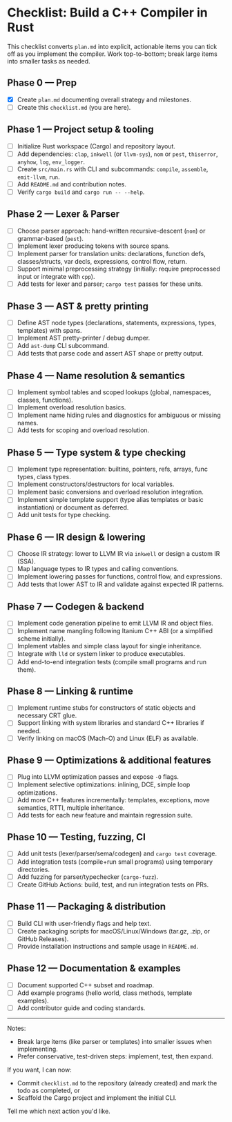 # Checklist: Build a C++ Compiler in Rust

This checklist converts `plan.md` into explicit, actionable items you can tick off as you implement the compiler. Work top-to-bottom; break large items into smaller tasks as needed.

## Phase 0 — Prep
- [x] Create `plan.md` documenting overall strategy and milestones.
- [ ] Create this `checklist.md` (you are here).

## Phase 1 — Project setup & tooling
- [ ] Initialize Rust workspace (Cargo) and repository layout.
- [ ] Add dependencies: `clap`, `inkwell` (or `llvm-sys`), `nom` or `pest`, `thiserror`, `anyhow`, `log`, `env_logger`.
- [ ] Create `src/main.rs` with CLI and subcommands: `compile`, `assemble`, `emit-llvm`, `run`.
- [ ] Add `README.md` and contribution notes.
- [ ] Verify `cargo build` and `cargo run -- --help`.

## Phase 2 — Lexer & Parser
- [ ] Choose parser approach: hand-written recursive-descent (`nom`) or grammar-based (`pest`).
- [ ] Implement lexer producing tokens with source spans.
- [ ] Implement parser for translation units: declarations, function defs, classes/structs, var decls, expressions, control flow, return.
- [ ] Support minimal preprocessing strategy (initially: require preprocessed input or integrate with `cpp`).
- [ ] Add tests for lexer and parser; `cargo test` passes for these units.

## Phase 3 — AST & pretty printing
- [ ] Define AST node types (declarations, statements, expressions, types, templates) with spans.
- [ ] Implement AST pretty-printer / debug dumper.
- [ ] Add `ast-dump` CLI subcommand.
- [ ] Add tests that parse code and assert AST shape or pretty output.

## Phase 4 — Name resolution & semantics
- [ ] Implement symbol tables and scoped lookups (global, namespaces, classes, functions).
- [ ] Implement overload resolution basics.
- [ ] Implement name hiding rules and diagnostics for ambiguous or missing names.
- [ ] Add tests for scoping and overload resolution.

## Phase 5 — Type system & type checking
- [ ] Implement type representation: builtins, pointers, refs, arrays, func types, class types.
- [ ] Implement constructors/destructors for local variables.
- [ ] Implement basic conversions and overload resolution integration.
- [ ] Implement simple template support (type alias templates or basic instantiation) or document as deferred.
- [ ] Add unit tests for type checking.

## Phase 6 — IR design & lowering
- [ ] Choose IR strategy: lower to LLVM IR via `inkwell` or design a custom IR (SSA).
- [ ] Map language types to IR types and calling conventions.
- [ ] Implement lowering passes for functions, control flow, and expressions.
- [ ] Add tests that lower AST to IR and validate against expected IR patterns.

## Phase 7 — Codegen & backend
- [ ] Implement code generation pipeline to emit LLVM IR and object files.
- [ ] Implement name mangling following Itanium C++ ABI (or a simplified scheme initially).
- [ ] Implement vtables and simple class layout for single inheritance.
- [ ] Integrate with `lld` or system linker to produce executables.
- [ ] Add end-to-end integration tests (compile small programs and run them).

## Phase 8 — Linking & runtime
- [ ] Implement runtime stubs for constructors of static objects and necessary CRT glue.
- [ ] Support linking with system libraries and standard C++ libraries if needed.
- [ ] Verify linking on macOS (Mach-O) and Linux (ELF) as available.

## Phase 9 — Optimizations & additional features
- [ ] Plug into LLVM optimization passes and expose `-O` flags.
- [ ] Implement selective optimizations: inlining, DCE, simple loop optimizations.
- [ ] Add more C++ features incrementally: templates, exceptions, move semantics, RTTI, multiple inheritance.
- [ ] Add tests for each new feature and maintain regression suite.

## Phase 10 — Testing, fuzzing, CI
- [ ] Add unit tests (lexer/parser/sema/codegen) and `cargo test` coverage.
- [ ] Add integration tests (compile+run small programs) using temporary directories.
- [ ] Add fuzzing for parser/typechecker (`cargo-fuzz`).
- [ ] Create GitHub Actions: build, test, and run integration tests on PRs.

## Phase 11 — Packaging & distribution
- [ ] Build CLI with user-friendly flags and help text.
- [ ] Create packaging scripts for macOS/Linux/Windows (tar.gz, .zip, or GitHub Releases).
- [ ] Provide installation instructions and sample usage in `README.md`.

## Phase 12 — Documentation & examples
- [ ] Document supported C++ subset and roadmap.
- [ ] Add example programs (hello world, class methods, template examples).
- [ ] Add contributor guide and coding standards.

---

Notes:
- Break large items (like parser or templates) into smaller issues when implementing.
- Prefer conservative, test-driven steps: implement, test, then expand.

If you want, I can now:
- Commit `checklist.md` to the repository (already created) and mark the todo as completed, or
- Scaffold the Cargo project and implement the initial CLI.

Tell me which next action you'd like.